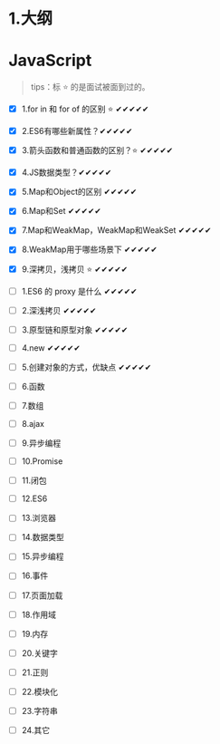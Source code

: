 # 1.大纲

# JavaScript

>tips：标 ⭐ 的是面试被面到过的。

- [x] 1.for in 和 for of 的区别 ⭐ ✔✔✔✔✔
- [x] 2.ES6有哪些新属性？✔✔✔✔✔
- [x] 3.箭头函数和普通函数的区别？⭐ ✔✔✔✔✔
- [x] 4.JS数据类型？✔✔✔✔✔
- [x] 5.Map和Object的区别 ✔✔✔✔✔
- [x] 6.Map和Set ✔✔✔✔✔
- [x] 7.Map和WeakMap，WeakMap和WeakSet ✔✔✔✔✔
- [x] 8.WeakMap用于哪些场景下 ✔✔✔✔✔
- [x] 9.深拷贝，浅拷贝 ⭐ ✔✔✔✔✔

- [ ] 1.ES6 的 proxy 是什么 ✔✔✔✔✔
- [ ] 2.深浅拷贝 ✔✔✔✔✔
- [ ] 3.原型链和原型对象 ✔✔✔✔✔
- [ ] 4.new ✔✔✔✔✔
- [ ] 5.创建对象的方式，优缺点 ✔✔✔✔✔
- [ ] 6.函数
- [ ] 7.数组
- [ ] 8.ajax
- [ ] 9.异步编程
- [ ] 10.Promise
- [ ] 11.闭包
- [ ] 12.ES6
- [ ] 13.浏览器
- [ ] 14.数据类型
- [ ] 15.异步编程
- [ ] 16.事件
- [ ] 17.页面加载
- [ ] 18.作用域
- [ ] 19.内存
- [ ] 20.关键字
- [ ] 21.正则
- [ ] 22.模块化
- [ ] 23.字符串
- [ ] 24.其它
